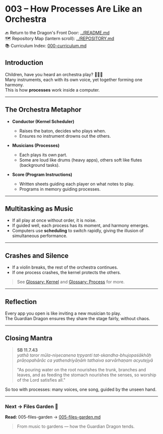 # 003 – How Processes Are Like an Orchestra

🔙 Return to the Dragon's Front Door: [../README.md](../README.md)  
🗺️ Repository Map (lantern scroll): [../REPOSITORY.md](../REPOSITORY.md)  
📚 Curriculum Index: [000-curriculum.md](000-curriculum.md)


## Introduction

Children, have you heard an orchestra play? 🎻🥁🎺  
Many instruments, each with its own voice, yet together forming one harmony.  
This is how **processes** work inside a computer.

---

## The Orchestra Metaphor

- **Conductor (Kernel Scheduler)**  
  - Raises the baton, decides who plays when.  
  - Ensures no instrument drowns out the others.  

- **Musicians (Processes)**  
  - Each plays its own part.  
  - Some are loud like drums (heavy apps), others soft like flutes (background tasks).  

- **Score (Program Instructions)**  
  - Written sheets guiding each player on what notes to play.  
  - Programs in memory guiding processes.  

---

## Multitasking as Music

- If all play at once without order, it is noise.  
- If guided well, each process has its moment, and harmony emerges.  
- Computers use **scheduling** to switch rapidly, giving the illusion of simultaneous performance.  

---

## Crashes and Silence

- If a violin breaks, the rest of the orchestra continues.  
- If one process crashes, the kernel protects the others.  

> See [Glossary: Kernel](glossary.md#k) and [Glossary: Process](glossary.md#p) for more.  

---

## Reflection

Every app you open is like inviting a new musician to play.  
The Guardian Dragon ensures they share the stage fairly, without chaos.  

---

## Closing Mantra

> **SB 11.7.43**  
> *yathā taror mūla-niṣecanena tṛpyanti tat-skandha-bhujopaśākhāḥ  
> prāṇopahārāc ca yathendriyāṇāṁ tathaiva sarvārhaṇam acyutejyā*  
>  
> "As pouring water on the root nourishes the trunk, branches and leaves, and as feeding the stomach nourishes the senses, so worship of the Lord satisfies all."  

So too with processes: many voices, one song, guided by the unseen hand.

---
### Next → Files Garden 🌱
**Read:** 005-files-garden → [005-files-garden.md](005-files-garden.md)

> From music to gardens — how the Guardian Dragon tends.
